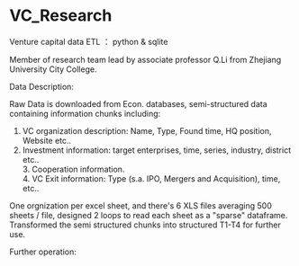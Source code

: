 # VC_Research
Venture capital data ETL ：  python &amp; sqlite

Member of research team lead by associate professor Q.Li from Zhejiang University City College.

Data Description:

Raw Data is downloaded from Econ. databases, semi-structured data containing information chunks including: <br />
1. VC organization description: Name, Type, Found time, HQ position, Website etc.. <br />
2. Investment information: target enterprises, time, series, industry, district etc..
<br />3. Cooperation information.
<br />4. VC Exit information: Type (s.a. IPO, Mergers and Acquisition), time, etc..

One orgnization per excel sheet, and there's 6 XLS files averaging 500 sheets / file, designed 2 loops to read each sheet as a "sparse" dataframe. Transformed the semi structured chunks into structured T1-T4 for further use.

Further operation:
